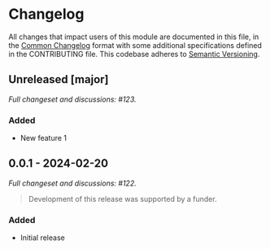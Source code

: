 # Changelog

All changes that impact users of this module are documented in this file, in the [Common Changelog](https://common-changelog.org) format with some additional specifications defined in the CONTRIBUTING file. This codebase adheres to [Semantic Versioning](https://semver.org/spec/v2.0.0.html).

## Unreleased [major]

_Full changeset and discussions: #123._

### Added

- New feature 1

## 0.0.1 - 2024-02-20

_Full changeset and discussions: #122._

> Development of this release was supported by a funder.

### Added

- Initial release
